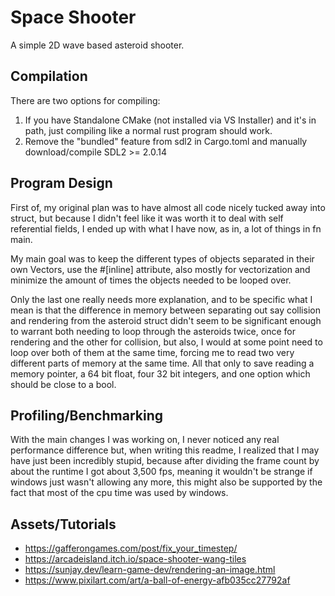 # Space Shooter
A simple 2D wave based asteroid shooter.

## Compilation
There are two options for compiling:
1. If you have Standalone CMake (not installed via VS Installer) and it's in path, just compiling like a normal rust program should work.
2. Remove the "bundled" feature from sdl2 in Cargo.toml and manually download/compile SDL2 >= 2.0.14 

## Program Design
First of, my original plan was to have almost all code nicely tucked away into struct, but because I didn't feel like it was worth it to deal with self referential fields, I ended up with what I have now, as in, a lot of things in fn main.

My main goal was to keep the different types of objects separated in their own Vectors, use the #[inline] attribute, also mostly for vectorization and minimize the amount of times the objects needed to be looped over. 

Only the last one really needs more explanation, and to be specific what I mean is that the difference in memory between separating out say collision and rendering from the asteroid struct didn't seem to be significant enough to warrant both needing to loop through the asteroids twice, once for rendering and the other for collision, but also, I would at some point need to loop over both of them at the same time, forcing me to read two very different parts of memory at the same time. All that only to save reading a memory pointer, a 64 bit float, four 32 bit integers, and one option which should be close to a bool.

## Profiling/Benchmarking
With the main changes I was working on, I never noticed any real performance difference but, when writing this readme, I realized that I may have just been incredibly stupid, because after dividing the frame count by about the runtime I got about 3,500 fps, meaning it wouldn't be strange if windows just wasn't allowing any more, this might also be supported by the fact that most of the cpu time was used by windows.

## Assets/Tutorials
- https://gafferongames.com/post/fix_your_timestep/
- https://arcadeisland.itch.io/space-shooter-wang-tiles
- https://sunjay.dev/learn-game-dev/rendering-an-image.html
- https://www.pixilart.com/art/a-ball-of-energy-afb035cc27792af